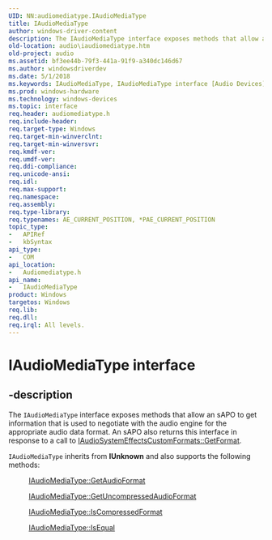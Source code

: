 ```yaml
---
UID: NN:audiomediatype.IAudioMediaType
title: IAudioMediaType
author: windows-driver-content
description: The IAudioMediaType interface exposes methods that allow an sAPO to get information that is used to negotiate with the audio engine for the appropriate audio data format.
old-location: audio\iaudiomediatype.htm
old-project: audio
ms.assetid: bf3ee44b-79f3-441a-91f9-a340dc146d67
ms.author: windowsdriverdev
ms.date: 5/1/2018
ms.keywords: IAudioMediaType, IAudioMediaType interface [Audio Devices], IAudioMediaType interface [Audio Devices],described, audio.iaudiomediatype, audio_syseffects_r_8b31a96c-76bb-4090-a0e3-e7e16fb98ddc.xml, audiomediatype/IAudioMediaType
ms.prod: windows-hardware
ms.technology: windows-devices
ms.topic: interface
req.header: audiomediatype.h
req.include-header: 
req.target-type: Windows
req.target-min-winverclnt: 
req.target-min-winversvr: 
req.kmdf-ver: 
req.umdf-ver: 
req.ddi-compliance: 
req.unicode-ansi: 
req.idl: 
req.max-support: 
req.namespace: 
req.assembly: 
req.type-library: 
req.typenames: AE_CURRENT_POSITION, *PAE_CURRENT_POSITION
topic_type:
-	APIRef
-	kbSyntax
api_type:
-	COM
api_location:
-	Audiomediatype.h
api_name:
-	IAudioMediaType
product: Windows
targetos: Windows
req.lib: 
req.dll: 
req.irql: All levels.
---
```


# IAudioMediaType interface


## -description


The <code>IAudioMediaType</code> interface exposes methods that allow an sAPO to get information that is used to negotiate with the audio engine for the appropriate audio data format. An sAPO also returns this interface in response to a call to <a href="https://msdn.microsoft.com/library/windows/hardware/ff536516">IAudioSystemEffectsCustomFormats::GetFormat</a>.

<code>IAudioMediaType</code> inherits from <b>IUnknown</b> and also supports the following methods:
<dl>
<dd>

<a href="https://msdn.microsoft.com/library/windows/hardware/ff536497">IAudioMediaType::GetAudioFormat</a>


</dd>
<dd>

<a href="https://msdn.microsoft.com/library/windows/hardware/ff536498">IAudioMediaType::GetUncompressedAudioFormat</a>


</dd>
<dd>

<a href="https://msdn.microsoft.com/library/windows/hardware/ff536499">IAudioMediaType::IsCompressedFormat</a>


</dd>
<dd>

<a href="https://msdn.microsoft.com/library/windows/hardware/ff536500">IAudioMediaType::IsEqual</a>


</dd>
</dl>
